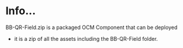# Info...

BB-QR-Field.zip is a packaged OCM Component that can be deployed 

- it is a zip of all the assets including the BB-QR-Field folder.

